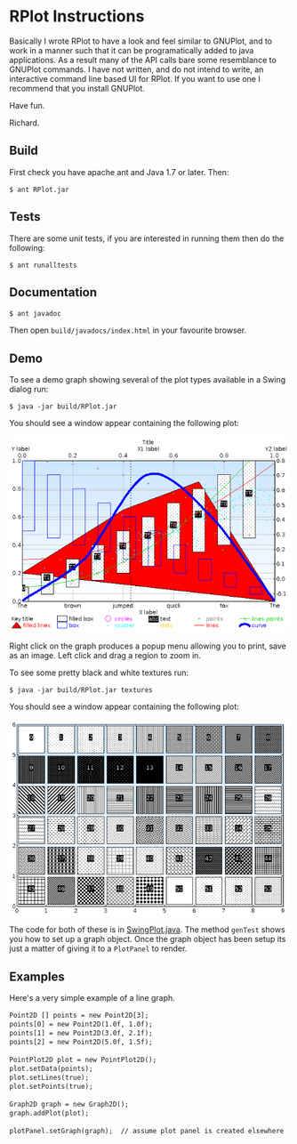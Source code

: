 RPlot Instructions
==================

Basically I wrote RPlot to have a look and feel similar to GNUPlot, and to work in a manner such that it can be programatically added to java applications.  As a result many of the API calls bare some resemblance to GNUPlot commands.  I have not written, and do not intend to write, an interactive command line based UI for RPlot.  If you want to use one I recommend that you install GNUPlot.

Have fun.

Richard.


Build
-----

First check you have apache ant and Java 1.7 or later. Then:

    $ ant RPlot.jar


Tests
-----

There are some unit tests, if you are interested in running them then do the following:

    $ ant runalltests


Documentation
-------------

    $ ant javadoc

Then open `build/javadocs/index.html` in your favourite browser.


Demo
----

To see a demo graph showing several of the plot types available in a Swing dialog run:

    $ java -jar build/RPlot.jar

You should see a window appear containing the following plot:

![rplot example](rplot-example.png)

Right click on the graph produces a popup menu allowing you to print, save as an image.  Left click and drag a region to zoom in.

To see some pretty black and white textures run:

    $ java -jar build/RPlot.jar textures

You should see a window appear containing the following plot:

![rplot example 2](rplot-example-2.png)

The code for both of these is in [SwingPlot.java](src/com/reeltwo/plot/demo/SwingPlot.java). The method `genTest` shows you how to set up a graph object.  Once the graph object has been setup its just a matter of giving it to a `PlotPanel` to render.


Examples
--------

Here's a very simple example of a line graph.

    Point2D [] points = new Point2D[3];
    points[0] = new Point2D(1.0f, 1.0f);
    points[1] = new Point2D(3.0f, 2.1f);
    points[2] = new Point2D(5.0f, 1.5f);

    PointPlot2D plot = new PointPlot2D();
    plot.setData(points);
    plot.setLines(true);
    plot.setPoints(true);

    Graph2D graph = new Graph2D();
    graph.addPlot(plot);

    plotPanel.setGraph(graph);  // assume plot panel is created elsewhere


